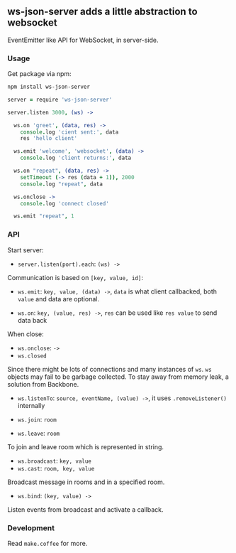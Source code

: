 
ws-json-server adds a little abstraction to websocket
------

EventEmitter like API for WebSocket, in server-side.

### Usage

Get package via npm:

```bash
npm install ws-json-server
```

```coffee
server = require 'ws-json-server'

server.listen 3000, (ws) ->

  ws.on 'greet', (data, res) ->
    console.log 'cient sent:', data
    res 'hello client'

  ws.emit 'welcome', 'websocket', (data) ->
    console.log 'client returns:', data

  ws.on "repeat", (data, res) ->
    setTimeout (-> res (data + 1)), 2000
    console.log "repeat", data

  ws.onclose ->
    console.log 'connect closed'

  ws.emit "repeat", 1
```

### API

Start server:

* `server.listen(port).each`: `(ws) ->`

Communication is based on `[key, value, id]`:

* `ws.emit`: `key, value, (data) ->`,
`data` is what client callbacked,
both `value` and data are optional.

* `ws.on`: `key, (value, res) ->`,
`res` can be used like `res value` to send data back

When close:

* `ws.onclose`: `->`
* `ws.closed`

Since there might be lots of connections and many instances of `ws`.
`ws` objects may fail to be garbage collected.
To stay away from memory leak, a solution from Backbone.

* `ws.listenTo`: `source, eventName, (value) ->`,
it uses `.removeListener()` internally

* `ws.join`: `room`
* `ws.leave`: `room`

To join and leave room which is represented in string.

* `ws.broadcast`: `key, value`
* `ws.cast`: `room, key, value`

Broadcast message in rooms and in a specified room.

* `ws.bind`: `(key, value) ->`

Listen events from broadcast and activate a callback.

### Development

Read `make.coffee` for more.